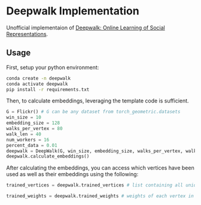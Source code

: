 # Deepwalk Implementation

Unofficial implementaion of [Deepwalk: Online Learning of Social Representations](https://arxiv.org/pdf/1403.6652.pdf).


## Usage

First, setup your python environment:

```bash
conda create -n deepwalk
conda activate deepwalk
pip install -r requirements.txt
```

Then, to calculate embeddings, leveraging the template code is sufficient.

```python
G = Flickr() # G can be any dataset from torch_geometric.datasets
win_size = 10
embedding_size = 128 
walks_per_vertex = 80
walk_len = 40
num_workers = 16
percent_data = 0.01
deepwalk = DeepWalk(G, win_size, embedding_size, walks_per_vertex, walk_len, num_workers, percent_data)
deepwalk.calculate_embeddings()
```

After calculating the embeddings, you can access which vertices have been used as well as their embeddings using the following:

```python
trained_vertices = deepwalk.trained_vertices # list containing all unique vertices seen in training 

trained_weights = deepwalk.trained_weights # weights of each vertex in trained_vertices (in order.)
```